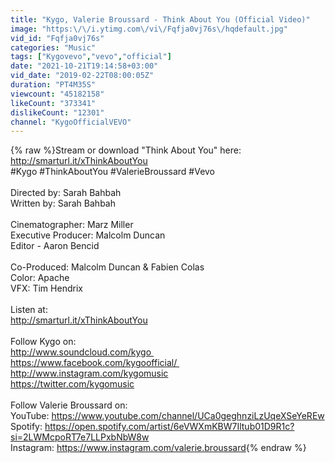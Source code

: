 ```yaml
---
title: "Kygo, Valerie Broussard - Think About You (Official Video)"
image: "https:\/\/i.ytimg.com\/vi\/Fqfja0vj76s\/hqdefault.jpg"
vid_id: "Fqfja0vj76s"
categories: "Music"
tags: ["Kygovevo","vevo","official"]
date: "2021-10-21T19:14:58+03:00"
vid_date: "2019-02-22T08:00:05Z"
duration: "PT4M35S"
viewcount: "45182158"
likeCount: "373341"
dislikeCount: "12301"
channel: "KygoOfficialVEVO"
---
```

{% raw %}Stream or download &quot;Think About You&quot; here: <a rel="nofollow" target="blank" href="http://smarturl.it/xThinkAboutYou">http://smarturl.it/xThinkAboutYou</a><br />#Kygo #ThinkAboutYou #ValerieBroussard #Vevo<br /><br />Directed by: Sarah Bahbah<br />Written by: Sarah Bahbah<br /><br />Cinematographer: Marz Miller<br />Executive Producer: Malcolm Duncan<br />Editor - Aaron Bencid<br /><br />Co-Produced: Malcolm Duncan &amp; Fabien Colas<br />Color: Apache<br />VFX: Tim Hendrix<br /> <br />Listen at:<br /><a rel="nofollow" target="blank" href="http://smarturl.it/xThinkAboutYou">http://smarturl.it/xThinkAboutYou</a><br /><br />Follow Kygo on: <br /><a rel="nofollow" target="blank" href="http://www.soundcloud.com/kygo ">http://www.soundcloud.com/kygo </a> <br /><a rel="nofollow" target="blank" href="https://www.facebook.com/kygoofficial/ ">https://www.facebook.com/kygoofficial/ </a> <br /><a rel="nofollow" target="blank" href="http://www.instagram.com/kygomusic">http://www.instagram.com/kygomusic</a><br /><a rel="nofollow" target="blank" href="https://twitter.com/kygomusic">https://twitter.com/kygomusic</a><br /><br />Follow Valerie Broussard on:<br />YouTube: <a rel="nofollow" target="blank" href="https://www.youtube.com/channel/UCa0geghnziLzUqeXSeYeREw">https://www.youtube.com/channel/UCa0geghnziLzUqeXSeYeREw</a><br />Spotify: <a rel="nofollow" target="blank" href="https://open.spotify.com/artist/6eVWXmKBW7Iltub01D9R1c?si=2LWMcpoRT7e7LLPxbNbW8w">https://open.spotify.com/artist/6eVWXmKBW7Iltub01D9R1c?si=2LWMcpoRT7e7LLPxbNbW8w</a><br />Instagram: <a rel="nofollow" target="blank" href="https://www.instagram.com/valerie.broussard">https://www.instagram.com/valerie.broussard</a>{% endraw %}
